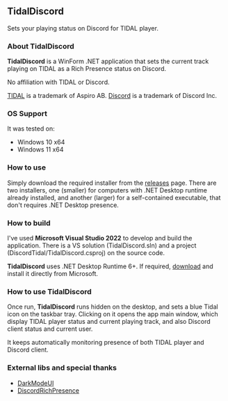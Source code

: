 ## TidalDiscord
Sets your playing status on Discord for TIDAL player.

### About TidalDiscord
**TidalDiscord** is a WinForm .NET application that sets the current track playing on TIDAL as a Rich Presence status on Discord.

No affiliation with TIDAL or Discord.

[TIDAL](https://tidal.com/) is a trademark of Aspiro AB.
[Discord](https://discord.com/) is a trademark of Discord Inc.

### OS Support

It was tested on:

* Windows 10 x64
* Windows 11 x64

### How to use

Simply download the required installer from the [releases](https://github.com/ricardag/tidal-discord/releases) page. There are two installers, one (smaller) for computers with .NET Desktop runtime already installed, and another (larger) for a self-contained executable, that don't requires .NET Desktop presence.

### How to build

I've used **Microsoft Visual Studio 2022** to develop and build the application. There is a VS solution (TidalDiscord.sln) and a project (DiscordTidal/TidalDiscord.csproj) on the source code.

**TidalDiscord** uses .NET Desktop Runtime 6+. If required, [download](https://dotnet.microsoft.com/en-us/download/dotnet/6.0/runtime) and install it directly from Microsoft.

### How to use TidalDiscord

Once run, **TidalDiscord** runs hidden on the desktop, and sets a blue Tidal icon on the taskbar tray. Clicking on it opens the app main window, which display TIDAL player status and current playing track, and also Discord client status and current user.

It keeps automatically monitoring presence of both TIDAL player and Discord client.

### External libs and special thanks

* [DarkModeUI](https://github.com/ricardodalarme/DarkUI)
* [DiscordRichPresence](https://github.com/Lachee/discord-rpc-csharp)


